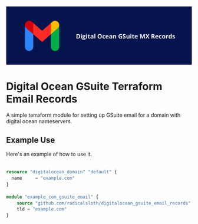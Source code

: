![banner](misc/banner.png)
# Digital Ocean GSuite Terraform Email Records
A simple terraform module for setting up GSuite email for a domain with digital ocean nameservers.


## Example Use
Here's an example of how to use it.

```terraform

resource "digitalocean_domain" "default" {
  name     = "example.com"
}

module "example_com_gsuite_email" {
    source "github.com/radicalsloth/digitalocean_gsuite_email_records"
    tld = "example.com"
}
```
